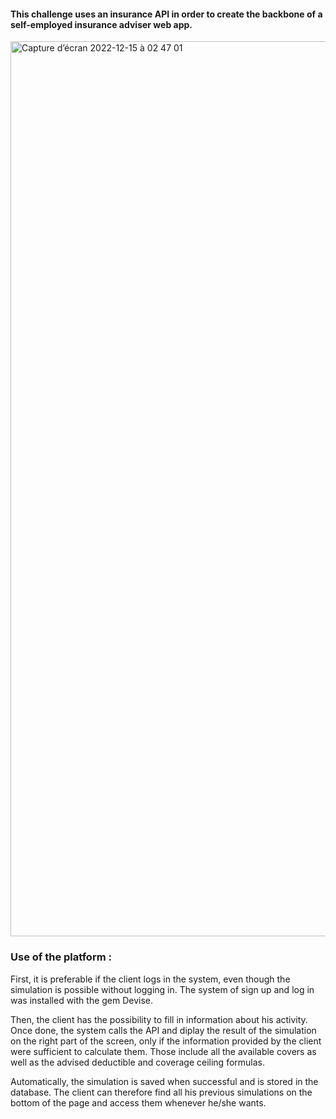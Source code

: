 <h4> This challenge uses an insurance API in order to create the backbone of a self-employed insurance adviser web app.</h4>

<img width="1432" alt="Capture d’écran 2022-12-15 à 02 47 01" src="https://user-images.githubusercontent.com/90610969/207753274-a0065d93-bf21-48cb-bb0b-aa65521ff7d0.png">

<h3> Use of the platform :</h3>

<p>First, it is preferable if the client logs in the system, even though the simulation is possible without logging in. The system of sign up and log in was installed with the gem Devise.</p>

<p>Then, the client has the possibility to fill in information about his activity. Once done, the system calls the API and diplay the result of the simulation on the right part of the screen, only if the information provided by the client were sufficient to calculate them. Those include all the available covers as well as the advised deductible and coverage ceiling formulas.</p>

<p>Automatically, the simulation is saved when successful and is stored in the database. The client can therefore find all his previous simulations on the bottom of the page and access them whenever he/she wants. </p>


